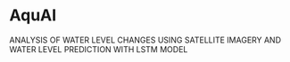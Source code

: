 # AquAI
ANALYSIS OF WATER LEVEL CHANGES USING SATELLITE IMAGERY AND WATER LEVEL PREDICTION WITH LSTM MODEL
